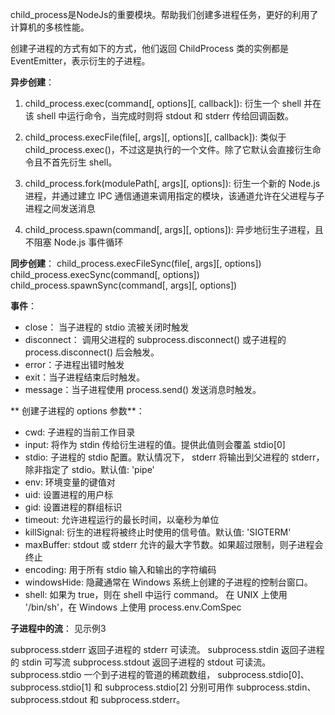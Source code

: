 child_process是NodeJs的重要模块。帮助我们创建多进程任务，更好的利用了计算机的多核性能。

创建子进程的方式有如下的方式，他们返回 ChildProcess 类的实例都是 EventEmitter，表示衍生的子进程。


**异步创建**：
1. child_process.exec(command[, options][, callback]): 衍生一个 shell 并在该 shell 中运行命令，当完成时则将 stdout 和 stderr 传给回调函数。 

2. child_process.execFile(file[, args][, options][, callback]):  类似于 child_process.exec()，不过这是执行的一个文件。除了它默认会直接衍生命令且不首先衍生 shell。

3. child_process.fork(modulePath[, args][, options]): 衍生一个新的 Node.js 进程，并通过建立 IPC 通信通道来调用指定的模块，该通道允许在父进程与子进程之间发送消息

4. child_process.spawn(command[, args][, options]): 异步地衍生子进程，且不阻塞 Node.js 事件循环

**同步创建**：
child_process.execFileSync(file[, args][, options])
child_process.execSync(command[, options])
child_process.spawnSync(command[, args][, options])

**事件**：

- close：  当子进程的 stdio 流被关闭时触发
- disconnect： 调用父进程的 subprocess.disconnect() 或子进程的 process.disconnect() 后会触发。
- error：子进程出错时触发
- exit：当子进程结束后时触发。
- message：当子进程使用 process.send() 发送消息时触发。

** 创建子进程的 options 参数**：
- cwd: 子进程的当前工作目录
- input: 将作为 stdin 传给衍生进程的值。提供此值则会覆盖 stdio[0]
- stdio: 子进程的 stdio 配置。默认情况下， stderr 将输出到父进程的 stderr，除非指定了 stdio。默认值: 'pipe'
- env: 环境变量的键值对
- uid: 设置进程的用户标
- gid: 设置进程的群组标识
- timeout: 允许进程运行的最长时间，以毫秒为单位
- killSignal: 衍生的进程将被终止时使用的信号值。默认值: 'SIGTERM'
- maxBuffer: stdout 或 stderr 允许的最大字节数。如果超过限制，则子进程会终止
- encoding: 用于所有 stdio 输入和输出的字符编码
- windowsHide: 隐藏通常在 Windows 系统上创建的子进程的控制台窗口。
- shell: 如果为 true，则在 shell 中运行 command。 在 UNIX 上使用 '/bin/sh'，在 Windows 上使用 process.env.ComSpec

**子进程中的流**： 见示例3

subprocess.stderr  返回子进程的 stderr 可读流。
subprocess.stdin  返回子进程的 stdin 可写流
subprocess.stdout  返回子进程的 stdout 可读流。
subprocess.stdio   一个到子进程的管道的稀疏数组， subprocess.stdio[0]、 subprocess.stdio[1] 和 subprocess.stdio[2] 分别可用作 subprocess.stdin、 subprocess.stdout 和 subprocess.stderr。


